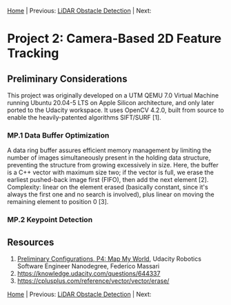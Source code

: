 [Home](../../README.md) | Previous: [LiDAR Obstacle Detection](../p1/p1-lidar-obstacle-detection.md) | Next: 

# Project 2: Camera-Based 2D Feature Tracking

## Preliminary Considerations

This project was originally developed on a UTM QEMU 7.0 Virtual Machine running Ubuntu 20.04-5 LTS on Apple Silicon architecture, and only later ported to the Udacity workspace. It uses OpenCV 4.2.0, built from source to enable the heavily-patented algorithms SIFT/SURF [1].

### MP.1 Data Buffer Optimization

A data ring buffer assures efficient memory management by limiting the number of images simultaneously present in the holding data structure, preventing the structure from growing excessively in size. Here, the buffer is a C++ vector with maximum size two; if the vector is full, we erase the earliest pushed-back image first (FIFO), then add the next element [2]. Complexity: linear on the element erased (basically constant, since it's always the first one and no search is involved), plus linear on moving the remaining element to position 0 [3].

### MP.2 Keypoint Detection

## Resources

1. [Preliminary Configurations, P4: Map My World](https://github.com/federicomariamassari/udacity-rsend/blob/main/projects/p4/p4-preliminary-config.md#3-rebuild-opencv-from-source-with-patented-modules), Udacity Robotics Software Engineer Nanodegree, Federico Massari
2. https://knowledge.udacity.com/questions/644337
3. https://cplusplus.com/reference/vector/vector/erase/

[Home](../../README.md) | Previous: [LiDAR Obstacle Detection](../p1/p1-lidar-obstacle-detection.md) | Next: 